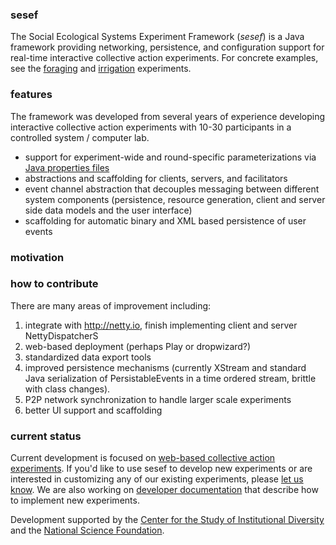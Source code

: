 ### sesef
The Social Ecological Systems Experiment Framework (_sesef_) is a Java framework providing networking, persistence, and
configuration support for real-time interactive collective action experiments. For concrete examples, see the
[foraging](https://bitbucket.org/virtualcommons/foraging)
and [irrigation](https://bitbucket.org/virtualcommons/irrigation) experiments. 

### features
The framework was developed from several years of experience developing interactive collective action experiments with
10-30 participants in a controlled system / computer lab. 

- support for experiment-wide and round-specific parameterizations via [Java properties files](http://docs.oracle.com/javase/7/docs/api/java/util/Properties.html)
- abstractions and scaffolding for clients, servers, and facilitators
- event channel abstraction that decouples messaging between different system components (persistence, resource
  generation, client and server side data models and the user interface)
- scaffolding for automatic binary and XML based persistence of user events

### motivation

### how to contribute
There are many areas of improvement including:

1. integrate with http://netty.io, finish implementing client and server NettyDispatcherS
2. web-based deployment (perhaps Play or dropwizard?)
3. standardized data export tools
4. improved persistence mechanisms (currently XStream and standard Java serialization of PersistableEvents in a time ordered stream, brittle with class changes).
5. P2P network synchronization to handle larger scale experiments
6. better UI support and scaffolding

### current status
Current development is focused on [web-based collective action experiments](https://bitbucket.org/virtualcommons/vcweb). If you'd like to use sesef to develop new experiments or are interested in customizing any of our existing experiments, please [let us know](http://vcweb.asu.edu/contact). 
We are also working on [developer documentation](https://bitbucket.org/virtualcommons/sesef/wiki/Home) that describe how to implement new experiments.

Development supported by the [Center for the Study of Institutional Diversity](http://csid.asu.edu) and the [National Science Foundation](http://nsf.gov).
